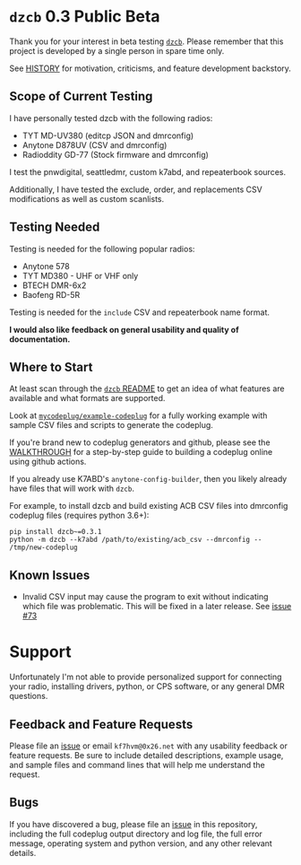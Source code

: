 # `dzcb` 0.3 Public Beta

Thank you for your interest in beta testing [`dzcb`](https://github.com/mycodeplug/dzcb).
Please remember that this project is developed by a single person in spare time only.

See [HISTORY](./HISTORY.md) for motivation, criticisms, and feature development
backstory.

## Scope of Current Testing

I have personally tested dzcb with the following radios:

  * TYT MD-UV380 (editcp JSON and dmrconfig)
  * Anytone D878UV (CSV and dmrconfig)
  * Radioddity GD-77 (Stock firmware and dmrconfig)

I test the pnwdigital, seattledmr, custom k7abd, and repeaterbook sources.

Additionally, I have tested the exclude, order, and replacements CSV modifications
as well as custom scanlists.

## Testing Needed

Testing is needed for the following popular radios:
   
  * Anytone 578
  * TYT MD380 - UHF or VHF only
  * BTECH DMR-6x2
  * Baofeng RD-5R

Testing is needed for the `include` CSV and repeaterbook name format.

**I would also like feedback on general usability and quality of documentation.**

## Where to Start

At least scan through the [`dzcb` README](/README.md) to get an idea
of what features are available and what formats are supported.

Look at
[`mycodeplug/example-codeplug`](https://github.com/mycodeplug/example-codeplug)
for a fully working example with sample CSV files and scripts to generate the
codeplug.

If you're brand new to codeplug generators and github, please see the
[WALKTHROUGH](/doc/WALKTHROUGH.md) for a step-by-step guide to building a
codeplug online using github actions.

If you already use K7ABD's `anytone-config-builder`, then you likely already have
files that will work with `dzcb`.

For example, to install dzcb and build existing ACB CSV files into dmrconfig codeplug
files (requires python 3.6+):

```
pip install dzcb~=0.3.1
python -m dzcb --k7abd /path/to/existing/acb_csv --dmrconfig -- /tmp/new-codeplug
```

## Known Issues

* Invalid CSV input may cause the program to exit without indicating which file was
  problematic. This will be fixed in a later release. See [issue #73](https://github.com/mycodeplug/dzcb/issues/73)

# Support

Unfortunately I'm not able to provide personalized support for connecting your
radio, installing drivers, python, or CPS software, or any general DMR questions.

## Feedback and Feature Requests

Please file an [issue](https://github.com/mycodeplug/dzcb/issues/new) or email
`kf7hvm@0x26.net` with any usability feedback or feature requests. Be sure to
include detailed descriptions, example usage, and sample files and command
lines that will help me understand the request.

## Bugs

If you have discovered a bug, please file an
[issue](https://github.com/mycodeplug/dzcb/issues/new) in this repository,
including the full codeplug output directory and log file, the full error
message, operating system and python version, and any other relevant details.
